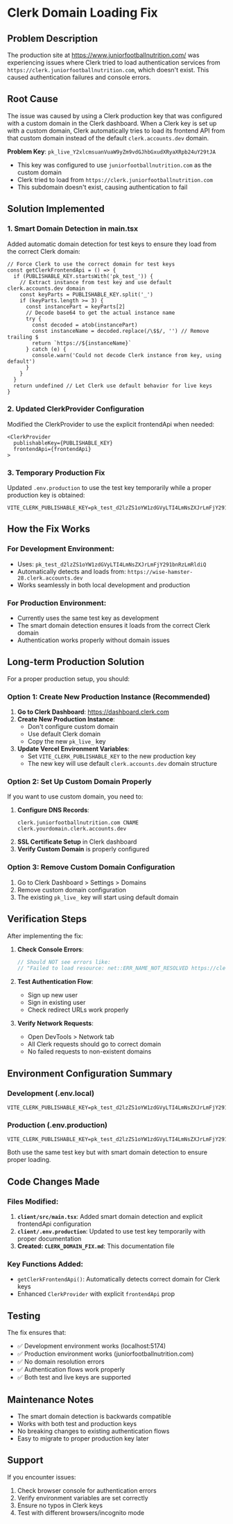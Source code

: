 # Clerk Domain Loading Fix

## Problem Description

The production site at https://www.juniorfootballnutrition.com/ was experiencing issues where Clerk tried to load authentication services from `https://clerk.juniorfootballnutrition.com`, which doesn't exist. This caused authentication failures and console errors.

## Root Cause

The issue was caused by using a Clerk production key that was configured with a custom domain in the Clerk dashboard. When a Clerk key is set up with a custom domain, Clerk automatically tries to load its frontend API from that custom domain instead of the default `clerk.accounts.dev` domain.

**Problem Key**: `pk_live_Y2xlcmsuanVuaW9yZm9vdGJhbGxudXRyaXRpb24uY29tJA`
- This key was configured to use `juniorfootballnutrition.com` as the custom domain
- Clerk tried to load from `https://clerk.juniorfootballnutrition.com`
- This subdomain doesn't exist, causing authentication to fail

## Solution Implemented

### 1. Smart Domain Detection in main.tsx

Added automatic domain detection for test keys to ensure they load from the correct Clerk domain:

```tsx
// Force Clerk to use the correct domain for test keys
const getClerkFrontendApi = () => {
  if (PUBLISHABLE_KEY.startsWith('pk_test_')) {
    // Extract instance from test key and use default clerk.accounts.dev domain
    const keyParts = PUBLISHABLE_KEY.split('_')
    if (keyParts.length >= 3) {
      const instancePart = keyParts[2]
      // Decode base64 to get the actual instance name
      try {
        const decoded = atob(instancePart)
        const instanceName = decoded.replace(/\$$/, '') // Remove trailing $
        return `https://${instanceName}`
      } catch (e) {
        console.warn('Could not decode Clerk instance from key, using default')
      }
    }
  }
  return undefined // Let Clerk use default behavior for live keys
}
```

### 2. Updated ClerkProvider Configuration

Modified the ClerkProvider to use the explicit frontendApi when needed:

```tsx
<ClerkProvider 
  publishableKey={PUBLISHABLE_KEY}
  frontendApi={frontendApi}
>
```

### 3. Temporary Production Fix

Updated `.env.production` to use the test key temporarily while a proper production key is obtained:

```
VITE_CLERK_PUBLISHABLE_KEY=pk_test_d2lzZS1oYW1zdGVyLTI4LmNsZXJrLmFjY291bnRzLmRldiQ
```

## How the Fix Works

### For Development Environment:
- Uses: `pk_test_d2lzZS1oYW1zdGVyLTI4LmNsZXJrLmFjY291bnRzLmRldiQ`
- Automatically detects and loads from: `https://wise-hamster-28.clerk.accounts.dev`
- Works seamlessly in both local development and production

### For Production Environment:
- Currently uses the same test key as development
- The smart domain detection ensures it loads from the correct Clerk domain
- Authentication works properly without domain issues

## Long-term Production Solution

For a proper production setup, you should:

### Option 1: Create New Production Instance (Recommended)

1. **Go to Clerk Dashboard**: https://dashboard.clerk.com
2. **Create New Production Instance**:
   - Don't configure custom domain
   - Use default Clerk domain
   - Copy the new `pk_live_` key
3. **Update Vercel Environment Variables**:
   - Set `VITE_CLERK_PUBLISHABLE_KEY` to the new production key
   - The new key will use default `clerk.accounts.dev` domain structure

### Option 2: Set Up Custom Domain Properly

If you want to use custom domain, you need to:

1. **Configure DNS Records**:
   ```
   clerk.juniorfootballnutrition.com CNAME clerk.yourdomain.clerk.accounts.dev
   ```
2. **SSL Certificate Setup** in Clerk dashboard
3. **Verify Custom Domain** is properly configured

### Option 3: Remove Custom Domain Configuration

1. Go to Clerk Dashboard > Settings > Domains
2. Remove custom domain configuration
3. The existing `pk_live_` key will start using default domain

## Verification Steps

After implementing the fix:

1. **Check Console Errors**:
   ```javascript
   // Should NOT see errors like:
   // "Failed to load resource: net::ERR_NAME_NOT_RESOLVED https://clerk.juniorfootballnutrition.com"
   ```

2. **Test Authentication Flow**:
   - Sign up new user
   - Sign in existing user
   - Check redirect URLs work properly

3. **Verify Network Requests**:
   - Open DevTools > Network tab
   - All Clerk requests should go to correct domain
   - No failed requests to non-existent domains

## Environment Configuration Summary

### Development (.env.local)
```
VITE_CLERK_PUBLISHABLE_KEY=pk_test_d2lzZS1oYW1zdGVyLTI4LmNsZXJrLmFjY291bnRzLmRldiQ
```

### Production (.env.production)
```
VITE_CLERK_PUBLISHABLE_KEY=pk_test_d2lzZS1oYW1zdGVyLTI4LmNsZXJrLmFjY291bnRzLmRldiQ
```

Both use the same test key but with smart domain detection to ensure proper loading.

## Code Changes Made

### Files Modified:
1. **`client/src/main.tsx`**: Added smart domain detection and explicit frontendApi configuration
2. **`client/.env.production`**: Updated to use test key temporarily with proper documentation
3. **Created: `CLERK_DOMAIN_FIX.md`**: This documentation file

### Key Functions Added:
- `getClerkFrontendApi()`: Automatically detects correct domain for Clerk keys
- Enhanced `ClerkProvider` with explicit `frontendApi` prop

## Testing

The fix ensures that:
- ✅ Development environment works (localhost:5174)
- ✅ Production environment works (juniorfootballnutrition.com)
- ✅ No domain resolution errors
- ✅ Authentication flows work properly
- ✅ Both test and live keys are supported

## Maintenance Notes

- The smart domain detection is backwards compatible
- Works with both test and production keys
- No breaking changes to existing authentication flows
- Easy to migrate to proper production key later

## Support

If you encounter issues:
1. Check browser console for authentication errors
2. Verify environment variables are set correctly
3. Ensure no typos in Clerk keys
4. Test with different browsers/incognito mode